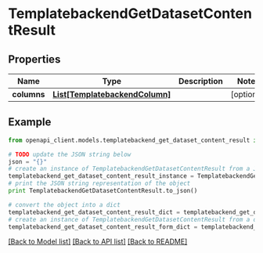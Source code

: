 # TemplatebackendGetDatasetContentResult


## Properties

Name | Type | Description | Notes
------------ | ------------- | ------------- | -------------
**columns** | [**List[TemplatebackendColumn]**](TemplatebackendColumn.md) |  | [optional] 

## Example

```python
from openapi_client.models.templatebackend_get_dataset_content_result import TemplatebackendGetDatasetContentResult

# TODO update the JSON string below
json = "{}"
# create an instance of TemplatebackendGetDatasetContentResult from a JSON string
templatebackend_get_dataset_content_result_instance = TemplatebackendGetDatasetContentResult.from_json(json)
# print the JSON string representation of the object
print TemplatebackendGetDatasetContentResult.to_json()

# convert the object into a dict
templatebackend_get_dataset_content_result_dict = templatebackend_get_dataset_content_result_instance.to_dict()
# create an instance of TemplatebackendGetDatasetContentResult from a dict
templatebackend_get_dataset_content_result_form_dict = templatebackend_get_dataset_content_result.from_dict(templatebackend_get_dataset_content_result_dict)
```
[[Back to Model list]](../README.md#documentation-for-models) [[Back to API list]](../README.md#documentation-for-api-endpoints) [[Back to README]](../README.md)


